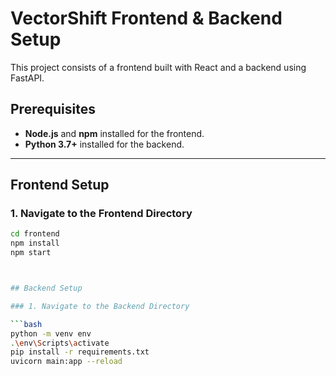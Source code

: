 # VectorShift Frontend & Backend Setup

This project consists of a frontend built with React and a backend using FastAPI.

## Prerequisites

- **Node.js** and **npm** installed for the frontend.
- **Python 3.7+** installed for the backend.

---

## Frontend Setup

### 1. Navigate to the Frontend Directory

```bash
cd frontend
npm install
npm start



## Backend Setup

### 1. Navigate to the Backend Directory

```bash
python -m venv env
.\env\Scripts\activate
pip install -r requirements.txt
uvicorn main:app --reload


